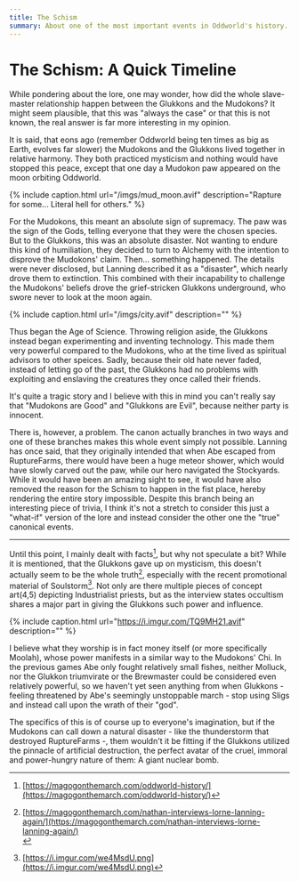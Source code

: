 ```yaml
---
title: The Schism
summary: About one of the most important events in Oddworld's history.
---
```


# The Schism: A Quick Timeline

While pondering about the lore, one may wonder, how did the whole slave-master
relationship happen between the Glukkons and the Mudokons? It might seem
plausible, that this was "always the case" or that this is not known, the real
answer is far more interesting in my opinion.

It is said, that eons ago (remember Oddworld being ten times as big as Earth,
evolves far slower) the Mudokons and the Glukkons lived together in relative
harmony. They both practiced mysticism and nothing would have stopped
this peace, except that one day a Mudokon paw appeared on the moon orbiting
Oddworld.

{% include caption.html url="/imgs/mud_moon.avif" description="Rapture for some... Literal hell for others." %}

For the Mudokons, this meant an absolute sign of supremacy. The paw was the sign
of the Gods, telling everyone that they were the chosen species. But to the
Glukkons, this was an absolute disaster. Not wanting to endure this kind of
humiliation, they decided to turn to Alchemy with the intention to disprove the
Mudokons' claim. Then... something happened. The details were never
disclosed, but Lanning described it as a "disaster", which nearly drove them to
extinction. This combined with their incapability to challenge the Mudokons'
beliefs drove the grief-stricken Glukkons underground, who swore never to look
at the moon again.

{% include caption.html url="/imgs/city.avif" description="" %}

Thus began the Age of Science. Throwing religion aside, the Glukkons instead
began experimenting and inventing technology. This made them very powerful
compared to the Mudokons, who at the time lived as spiritual advisors to other
speices. Sadly, because their old hate never faded, instead of letting go of
the past, the Glukkons had no problems with exploiting and enslaving the
creatures they once called their friends.

It's quite a tragic story and I believe with this in mind you can't really say
that "Mudokons are Good" and "Glukkons are Evil", because neither party is
innocent.

There is, however, a problem. The canon actually branches in two ways and
one of these branches makes this whole event simply not possible. Lanning has
once said, that they originally intended that when Abe escaped from
RuptureFarms, there would have been a huge meteor shower, which would have
slowly carved out the paw, while our hero navigated the Stockyards. While it
would have been an amazing sight to see, it would have also removed the reason
for the Schism to happen in the fist place, hereby rendering the entire story
impossible. Despite this branch being an interesting piece of trivia, I think
it's not a stretch to consider this just a "what-if" version of the lore and
instead consider the other one the "true" canonical events.

---

Until this point, I mainly dealt with facts[^1], but why not speculate a bit?
While it is mentioned, that the Glukkons gave up on mysticism, this doesn't
actually seem to be the whole truth[^2], especially with the recent promotional
material of Soulstorm[^3]. Not only are there multiple pieces of concept art(4,5)
depicting Industrialist priests, but as the interview states occultism shares a
major part in giving the Glukkons such power and influence.

{% include caption.html url="https://i.imgur.com/TQ9MH21.avif" description="" %}

I believe what they worship is in fact money itself (or more specifically
Moolah), whose power manifests in a similar way to the Mudokons' Chi. In the
previous games Abe only fought relatively small fishes, neither Molluck, nor the
Glukkon triumvirate or the Brewmaster could be considered even relatively
powerful, so we haven't yet seen anything from when Glukkons - feeling
threatened by Abe's seemingly unstoppable march - stop using Sligs and instead
call upon the wrath of their "god".

The specifics of this is of course up to everyone's imagination, but if the
Mudokons can call down a natural disaster - like the thunderstorm that destroyed
RuptureFarms -, them wouldn't it be fitting if the Glukkons utilized the
pinnacle of artificial destruction, the perfect avatar of the cruel, immoral and
power-hungry nature of them: A giant nuclear bomb.

[^1]: [https://magogonthemarch.com/oddworld-history/](https://magogonthemarch.com/oddworld-history/)

[^2]: [https://magogonthemarch.com/nathan-interviews-lorne-lanning-again/](https://magogonthemarch.com/nathan-interviews-lorne-lanning-again/)<br>

[^3]: [https://i.imgur.com/we4MsdU.png](https://i.imgur.com/we4MsdU.png)

[^4]: [https://i.imgur.com/KRvL2Ix.jpg](https://i.imgur.com/KRvL2Ix.jpg)

[^5]: [https://i.imgur.com/5h7VKHE.jpg](https://i.imgur.com/5h7VKHE.jpg)
